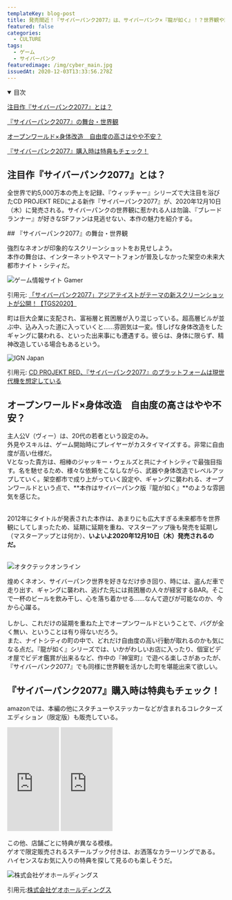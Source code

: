 ```yaml
---
templateKey: blog-post
title: 発売間近！『サイバーパンク2077』は、サイバーパンク×『龍が如く』！？世界観や設定をチェックしよう
featured: false
categories:
  - CULTURE
tags:
  - ゲーム
  - サイバーパンク
featuredimage: /img/cyber_main.jpg
issuedAt: 2020-12-03T13:33:56.278Z
---
```

<details open><summary>目次</summary>

[注目作『サイバーパンク2077』とは？](#what-cyber)

[『サイバーパンク2077』の舞台・世界観](#what-world)

[オープンワールド×身体改造　自由度の高さはやや不安？](#point)

[『サイバーパンク2077』購入時は特典もチェック！](#cyber-check)

</details>
<div>



<div id="what-cyber">

## 注目作『サイバーパンク2077』とは？

全世界で約5,000万本の売上を記録、『ウィッチャー』シリーズで大注目を浴びたCD PROJEKT REDによる新作『サイバーパンク2077』が、2020年12月10日（木）に発売される。サイバーパンクの世界観に惹かれる人は勿論、『ブレードランナー』が好きなSFファンは見逃せない、本作の魅力を紹介する。

</div>

<div id="what-world">
## 『サイバーパンク2077』の舞台・世界観

強烈なネオンが印象的なスクリーンショットをお見せしよう。<br>本作の舞台は、インターネットやスマートフォンが普及しなかった架空の未来大都市ナイト・シティだ。

![ゲーム情報サイト Gamer](/img/cyber_01.jpg "ゲーム情報サイト Gamer")

引用元: [「サイバーパンク2077」アジアテイストがテーマの新スクリーンショットが公開！【TGS2020】
](https://www.gamer.ne.jp/news/202009260045/)

町は巨大企業に支配され、富裕層と貧困層が入り混じっている。超高層ビルが並ぶ中、込み入った道に入っていくと……雰囲気は一変。怪しげな身体改造をしたギャングに襲われる、といった出来事にも遭遇する。彼らは、身体に限らず、精神改造している場合もあるという。

![IGN Japan](/img/cyber_02.jpg "IGN Japan")

引用元: [CD PROJEKT RED、『サイバーパンク2077』のプラットフォームは現世代機を想定している
](https://jp.ign.com/cyberpunk-2077/26010/news/cd-projekt-red2077)

</div>

<div id="point">

## オープンワールド×身体改造　自由度の高さはやや不安？

主人公V（ヴィー）は、20代の若者という設定のみ。<br>外見やスキルは、ゲーム開始時にプレイヤーがカスタイマイズする。非常に自由度が高い仕様だ。<br>
Vとなった貴方は、相棒のジャッキー・ウェルズと共にナイトシティで最強目指す。名を馳せるため、様々な依頼をこなしながら、武器や身体改造でレベルアップしていく。架空都市で成り上がっていく設定や、ギャングに襲われる、オープンワールドという点で、**本作はサイバーパンク版『龍が如く』**のような雰囲気を感じた。<br><br>

2012年にタイトルが発表された本作は、あまりにも広大すぎる未来都市を世界観にしてしまったため、延期に延期を重ね、マスターアップ後も発売を延期し（マスターアップとは何か）、**いよいよ2020年12月10日（木）発売されるのだ。**<br><br>

![オタクテックオンライン](/img/cyber_04.jpg "オタクテックオンライン")


煌めくネオン、サイバーパンク世界を好きなだけ歩き回り、時には、盗んだ車で走り出す、ギャングに襲われ、逃げた先には貧困層の人々が経営するBAR。そこで一杯のビールを飲み干し、心を落ち着かせる……なんて遊びが可能なのか、今から心躍る。<br><br>
しかし、これだけの延期を重ねた上でオープンワールドということで、バグが全く無い、ということは有り得ないだろう。<br>また、ナイトシティの町の中で、どれだけ自由度の高い行動が取れるのかも気になる点だ。『龍が如く』シリーズでは、いかがわしいお店に入ったり、個室ビデオ屋でビデオ鑑賞が出来るなど、作中の『神室町』で遊べる楽しさがあったが、『サイバーパンク2077』でも同様に世界観を活かした町を堪能出来て欲しい。
</div>

<div id="cyber-check">

## 『サイバーパンク2077』購入時は特典もチェック！

amazonでは、本編の他にスタチューやステッカーなどが含まれるコレクターズエディション（限定版）も販売している。

<iframe style="width:120px;height:240px;" marginwidth="0" marginheight="0" scrolling="no" frameborder="0" src="https://rcm-fe.amazon-adsystem.com/e/cm?ref=qf_sp_asin_til&t=syfylab-22&m=amazon&o=9&p=8&l=as1&IS2=1&detail=1&asins=B07SRWS7N7&linkId=3d69b1edef3fa33a561c7f1608c740e4&bc1=000000&lt1=_blank&fc1=333333&lc1=0066c0&bg1=ffffff&f=ifr">
    </iframe>
<iframe style="width:120px;height:240px;" marginwidth="0" marginheight="0" scrolling="no" frameborder="0" src="https://rcm-fe.amazon-adsystem.com/e/cm?ref=qf_sp_asin_til&t=syfylab-22&m=amazon&o=9&p=8&l=as1&IS2=1&detail=1&asins=B07SX31CS1&linkId=15df81263f03ab61c10b9ef8021c9c05&bc1=000000&lt1=_blank&fc1=333333&lc1=0066c0&bg1=ffffff&f=ifr">
    </iframe>

この他、店舗ごとに特典が異なる模様。<br>
ゲオで限定販売されるスチールブック付きは、お洒落なカラーリングである。<br>
ハイセンスなお気に入りの特典を探して見るのも楽しそうだ。

![株式会社ゲオホールディングス](/img/cyber_05.jpg "PlayStation®4ゲームソフト『サイバーパンク2077』 ゲオ限定「オリジナルスチールブック」付き商品を数量限定で取り扱い決定！ 予約開始：2020年6月29日（月） 販売開始：2020年11月19日（木）")

引用元:[株式会社ゲオホールディングス](https://www.geonet.co.jp/news/news2020/18633/)

</div>